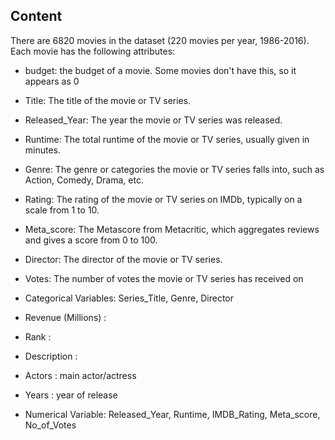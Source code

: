 ## Content

There are 6820 movies in the dataset (220 movies per year, 1986-2016). Each movie has the following attributes:

- budget: the budget of a movie. Some movies don't have this, so it appears as 0


+ Title: The title of the movie or TV series.

+ Released_Year: The year the movie or TV series was released.

+ Runtime: The total runtime of the movie or TV series, usually given in minutes.

+ Genre: The genre or categories the movie or TV series falls into, such as Action, Comedy, Drama, etc.

+ Rating: The rating of the movie or TV series on IMDb, typically on a scale from 1 to 10.

+ Meta_score: The Metascore from Metacritic, which aggregates reviews and gives a score from 0 to 100.

+ Director: The director of the movie or TV series.

+ Votes: The number of votes the movie or TV series has received on

+ Categorical Variables: Series_Title, Genre, Director

+ Revenue (Millions) :

+ Rank :

+ Description : 

+ Actors : main actor/actress

+ Years : year of release

+ Numerical Variable: Released_Year, Runtime, IMDB_Rating, Meta_score, No_of_Votes
